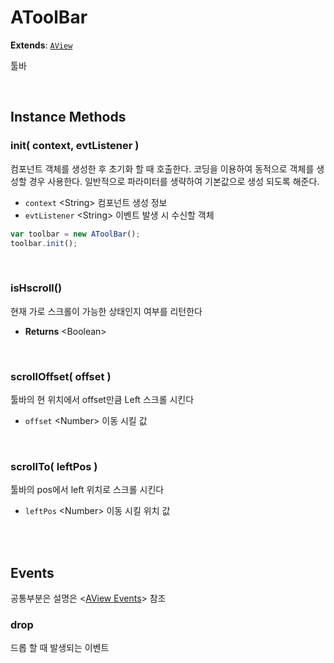 # AToolBar
**Extends**: [`AView`](AView.html#aview)

툴바

<br/>

## Instance Methods

### init( context, evtListener )

컴포넌트 객체를 생성한 후 초기화 할 때 호출한다. 코딩을 이용하여 동적으로 객체를 생성할 경우 사용한다. 일반적으로 파라미터를 생략하여 기본값으로 생성 되도록 해준다.

- `context` \<String> 컴포넌트 생성 정보
- `evtListener` \<String> 이벤트 발생 시 수신할 객체

```js
var toolbar = new AToolBar();
toolbar.init();
```

<br/>

### isHscroll()

현재 가로 스크롤이 가능한 상태인지 여부를 리턴한다

- **Returns** \<Boolean>

<br/>

### scrollOffset( offset )

툴바의 현 위치에서 offset만큼 Left 스크롤 시킨다

- `offset` \<Number> 이동 시킬 값

<br/>

### scrollTo( leftPos )

툴바의 pos에서 left 위치로 스크롤 시킨다

- `leftPos` \<Number> 이동 시킬 위치 값

<br/>
<br/>

## Events

공통부분은 설명은 \<[AView Events](AView.html#events)> 참조


### drop

드롭 할 때 발생되는 이벤트

<br/>

